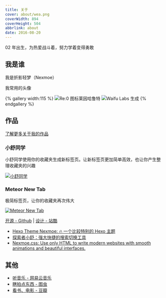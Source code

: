 ```yaml
---
title: 关于
cover: about/wea.png
coverWidth: 894
coverHeight: 504
abbrlink: about
date: 2016-08-20
---
```


02 年出生，为热爱战斗着，努力学着变得勇敢

## 我是谁

我是折影轻梦（Nexmoe）

我常用的头像

{% gallery width:115 %}
![Re:0 图标莱因哈鲁特](https://i.dawnlab.me/6ade6c2a3205d620306de34d8f5bc295.png/nexmoe)
![Waifu Labs 生成](https://i.dawnlab.me/a29d9534105a19909dbc1fbece7b0621.png/nexmoe)
{% endgallery %}

## 作品

[了解更多关于我的作品](https://store.chainwon.com/bookmarks/63908420e127c076e239)

### 小舒同学

小舒同学使用你的收藏夹生成新标签页。让新标签页更加简单高效，也让你产生整理收藏夹的兴趣

[![小舒同学](https://i.dawnlab.me/2f07cd0a95e2ab67662a2c9b6fa788be.png/nexmoe)]((https://xiaoshuapp.com))

### Meteor New Tab

极简标签页，让你的收藏夹再次伟大

[![Meteor New Tab](https://i.dawnlab.me/2437f0bbdf2758b379a247f5e9b4d247.png/nexmoe)]((https://xiaoshuapp.com/meteor/))

[开源 - Github](https://github.com/nexmoe/) | [设计 - 站酷](https://nexmoe.zcool.com.cn/)

- [Hexo Theme Nexmoe: 🔥 一个比较特别的 Hexo 主题](https://github.com/theme-nexmoe/hexo-theme-nexmoe)
- [探索者小舒：强大快捷的搜索切换工具](https://ex.xiaoshu.app/)
- [Nexmoe.css: Use only HTML to write modern websites with smooth animations and beautiful interfaces.](https://github.com/nexmoe/nexmoe.css)

## 其他

- [听音乐 - 网易云音乐](https://music.163.com/#/user/home?id=129387613)
- [瞎拍点东西 - 图虫](https://nexmoe.tuchong.com/)
- [看书、电影 - 豆瓣](https://www.douban.com/people/nexmoe/)